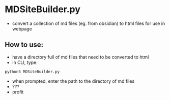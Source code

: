 # MDSiteBuilder.py
- convert a collection of md files (eg. from obsidian) to html files for use in webpage 
## How to use:
- have a directory full of md files that need to be converted to html
- in CLI, type:
``` 
python3 MDSiteBuilder.py
```
- when prompted, enter the path to the directory of md files
- ???
- profit
